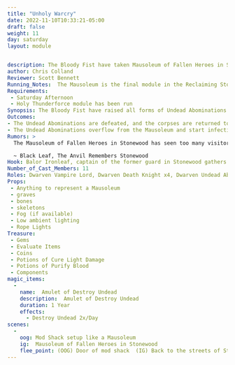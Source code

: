 ```yaml
---
title: "Unholy Warcry"
date: 2022-11-10T10:33:21-05:00
draft: false
weight: 11
day: saturday
layout: module


description: The Bloody Fist have taken Mausoleum of Fallen Heroes in Stonewood. They have left a mess of Undead abominations behind to fight as a final insult to the Stonewood citizens.
author: Chris Colland
Reviewer: Scott Bennett
Running_Notes:  The Mausoleum is the final module in the Reclaiming Stonewood Arc. This module will be very challenging for the players. The Vampire Lord must be killed with a Stake of Woe or he will take his death count and respawn at Night. The status effects will be brutal on this module. The Death Knights will be Killing Blow Active should they have a chance to raise more Undead. The Vampire Lord will try to Arcane Vampire Charm PCs so kill their friends. The Abominations are shock troops, they will rush and try to kill who they can. The Death Knights Will rest 2 times and the Undead Abominations will reset 4 times. This module is designed for seasoned adventurers or the town to help. 
Requirements: 
 - Saturday Afternoon
 - Holy Thunderforce module has been run
Synopsis: The Bloody Fist have raised all forms of Undead Abominations for the PCs to deal. Balor Ironleaf comes stumbling into ground beat up and with Tainted Blood from trying to stop them himself. The Bloody Fist have completely abandoned the Mausoleum, Balor’s magic will only hold them in for a short while so the PCs must act quickly to hit them before they overflow to the city
Outcomes: 
- The Undead Abominations are defeated, and the corpses are returned to rest in their tombs. No citizens are harmed 
- The Undead Abominations overflow from the Mausoleum and start infecting the Townsfolk who remain. The Townsfolk will start changing into Undead at Sunset and attack the town till they are killed. This is detailed in the section “A Terrible Night to Have a Curse”
Rumors: > 
  The Mausoleum of Fallen Heroes in Stonewood has seen too many visitors for my liking as of late. They appear to be Dwarves but some larger cloaked figures are among them. I could just be paranoid but something in my years or service to Stonewood tells me something is afoot. Stones help us if it is what I think is happening comes true.

  ~ Black Leaf, The Anvil Remembers Stonewood
Hook: Balor Ironleaf, captain of the former guard in Stonewood gathers a small band of powerful adventures.
Number_of_Cast_Members: 11
Roles: Dwarven Vampire Lord, Dwarven Death Knight x4, Dwarven Undead Abominations x5, Balor Ironleaf
Props: 
 - Anything to represent a Mausoleum
 - graves
 - bones
 - skeletons
 - Fog (if available)
 - Low ambient lighting
 - Rope Lights
Treasure: 
 - Gems
 - Evaluate Items
 - Coins
 - Potions of Cure Light Damage
 - Potions of Purify Blood
 - Components
magic_items: 
  - 
    name:  Amulet of Destroy Undead 
    description:  Amulet of Destroy Undead 
    duration: 1 Year
    effects: 
      - Destroy Undead 2x/Day
scenes: 
  - 
    oog: Mod Shack setup like a Mausoleum
    ig:  Mausoleum of Fallen Heroes in Stonewood
    flee_point: (OOG) Door of mod shack  (IG) Back to the streets of Stonewood
---
```




















